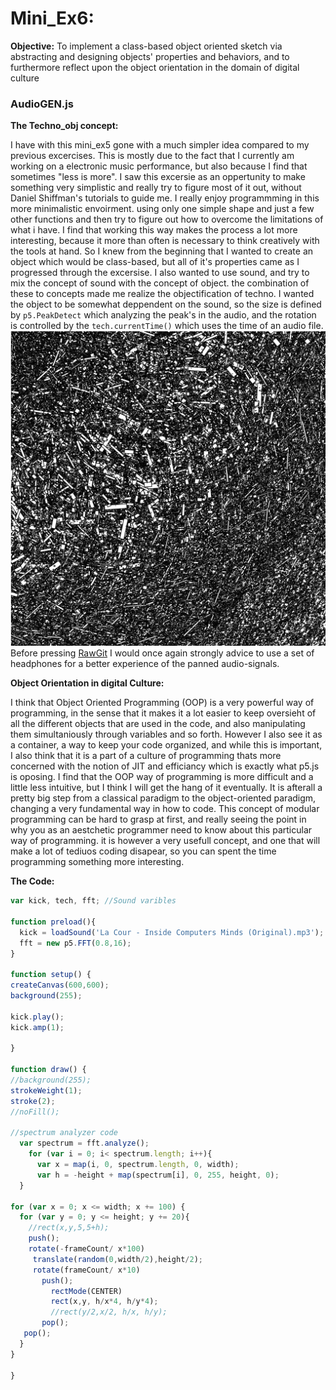 # Mini_Ex6:
**Objective:**
To implement a class-based object oriented sketch via abstracting and designing objects' properties and behaviors, and to furthermore reflect upon the object orientation in the domain of digital culture

### AudioGEN.js
**The Techno_obj concept:**

I have with this mini_ex5 gone with a much simpler idea compared to my previous excercises. This is mostly due to the fact that I currently am working on a electronic music performance, but also because I find that sometimes "less is more". I saw this excersie as an oppertunity to make something very simplistic and really try to figure most of it out, without Daniel Shiffman's tutorials to guide me. I really enjoy programmming in this more minimalistic envoirment. using only one simple shape and just a few other functions and then try to figure out how to overcome the limitations of what i have. I find that working this way makes the process a lot more interesting, because it more than often is necessary to think creatively with the tools at hand. So I knew from the beginning that I wanted to create an object which would be class-based, but all of it's properties came as I progressed through the excersise. I also wanted to use sound, and try to mix the concept of sound with the concept of object. the combination of these to concepts made me realize the objectification of techno. I wanted the object to be somewhat deppendent on the sound, so the size is defined by ```p5.PeakDetect``` which analyzing the peak's in the audio, and the rotation is controlled by the ```tech.currentTime()``` which uses the time of an audio file. 
</br>
![alt text](https://github.com/L4COUR/Aesthetic_Programming_2018/blob/master/Mini_Ex6/Screen%20Shot%202018-03-20%20at%2001.08.40.png "AudioGEN.js")
</br>
Before pressing [RawGit](https://cdn.rawgit.com/L4COUR/Aesthetic_Programming_2018/f390cc2b/Mini_Ex5/Source/index.html) I would once again strongly advice to use a set of headphones for a better experience of the panned audio-signals.
</br>

**Object Orientation in digital Culture:**

I think that Object Oriented Programming (OOP) is a very powerful way of programming, in the sense that it makes it a lot easier to keep oversieht of all the different objects that are used in the code, and also manipulating them simultaniously through variables and so forth. However I also see it as a container, a way to keep your code organized, and while this is important, I also think that it is a part of a culture of programming thats more concerned with the notion of JIT and efficiancy which is exactly what p5.js is oposing. I find that the OOP way of programming is more difficult and a little less intuitive, but I think I will get the hang of it eventually. It is afterall a pretty big step from a classical paradigm to the object-oriented paradigm, changing a very fundamental way in how to code. This concept of modular programming can be hard to grasp at first, and really seeing the point in why you as an aestchetic programmer need to know about this particular way of programming. it is however a very usefull concept, and one that will make a lot of tediuos coding disapear, so you can spent the time programming something more interesting.   

**The Code:**

```javascript
var kick, tech, fft; //Sound varibles

function preload(){
  kick = loadSound('La Cour - Inside Computers Minds (Original).mp3'); //loading a sample with 4/4 kick drum pattern
  fft = new p5.FFT(0.8,16);
}

function setup() {
createCanvas(600,600);
background(255);

kick.play();
kick.amp(1);

}

function draw() {
//background(255);
strokeWeight(1);
stroke(2);
//noFill();

//spectrum analyzer code
  var spectrum = fft.analyze();
    for (var i = 0; i< spectrum.length; i++){
      var x = map(i, 0, spectrum.length, 0, width);
      var h = -height + map(spectrum[i], 0, 255, height, 0);
  }

for (var x = 0; x <= width; x += 100) {
  for (var y = 0; y <= height; y += 20){
    //rect(x,y,5,5+h);
    push();
    rotate(-frameCount/ x*100)
     translate(random(0,width/2),height/2);
     rotate(frameCount/ x*10)
       push();
         rectMode(CENTER)
         rect(x,y, h/x*4, h/y*4);
         //rect(y/2,x/2, h/x, h/y);
       pop();
   pop();
  }
}

}
```


